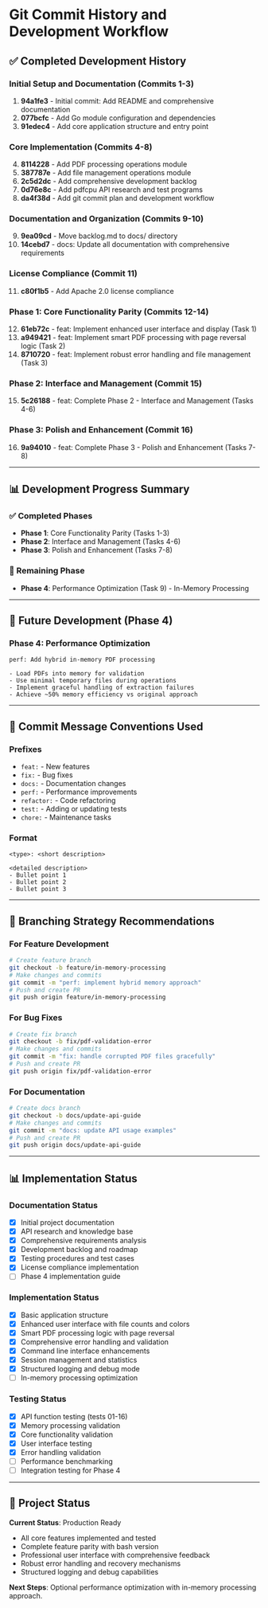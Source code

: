 # Git Commit History and Development Workflow

## ✅ Completed Development History

### Initial Setup and Documentation (Commits 1-3)
1. **94a1fe3** - Initial commit: Add README and comprehensive documentation
2. **077bcfc** - Add Go module configuration and dependencies  
3. **91edec4** - Add core application structure and entry point

### Core Implementation (Commits 4-8)
4. **8114228** - Add PDF processing operations module
5. **387787e** - Add file management operations module
6. **2c5d2dc** - Add comprehensive development backlog
7. **0d76e8c** - Add pdfcpu API research and test programs
8. **da4f38d** - Add git commit plan and development workflow

### Documentation and Organization (Commits 9-10)
9. **9ea09cd** - Move backlog.md to docs/ directory
10. **14cebd7** - docs: Update all documentation with comprehensive requirements

### License Compliance (Commit 11)
11. **c80f1b5** - Add Apache 2.0 license compliance

### Phase 1: Core Functionality Parity (Commits 12-14)
12. **61eb72c** - feat: Implement enhanced user interface and display (Task 1)
13. **a949421** - feat: Implement smart PDF processing with page reversal logic (Task 2)
14. **8710720** - feat: Implement robust error handling and file management (Task 3)

### Phase 2: Interface and Management (Commit 15)
15. **5c26188** - feat: Complete Phase 2 - Interface and Management (Tasks 4-6)

### Phase 3: Polish and Enhancement (Commit 16)
16. **9a94010** - feat: Complete Phase 3 - Polish and Enhancement (Tasks 7-8)

---

## 📊 Development Progress Summary

### ✅ Completed Phases
- **Phase 1**: Core Functionality Parity (Tasks 1-3)
- **Phase 2**: Interface and Management (Tasks 4-6)
- **Phase 3**: Polish and Enhancement (Tasks 7-8)

### 🔄 Remaining Phase
- **Phase 4**: Performance Optimization (Task 9) - In-Memory Processing

---

## 🎯 Future Development (Phase 4)

### Phase 4: Performance Optimization
```
perf: Add hybrid in-memory PDF processing

- Load PDFs into memory for validation
- Use minimal temporary files during operations
- Implement graceful handling of extraction failures
- Achieve ~50% memory efficiency vs original approach
```

---

## 📝 Commit Message Conventions Used

### Prefixes
- `feat:` - New features
- `fix:` - Bug fixes
- `docs:` - Documentation changes
- `perf:` - Performance improvements
- `refactor:` - Code refactoring
- `test:` - Adding or updating tests
- `chore:` - Maintenance tasks

### Format
```
<type>: <short description>

<detailed description>
- Bullet point 1
- Bullet point 2
- Bullet point 3
```

---

## 🎯 Branching Strategy Recommendations

### For Feature Development
```bash
# Create feature branch
git checkout -b feature/in-memory-processing
# Make changes and commits
git commit -m "perf: implement hybrid memory approach"
# Push and create PR
git push origin feature/in-memory-processing
```

### For Bug Fixes
```bash
# Create fix branch
git checkout -b fix/pdf-validation-error
# Make changes and commits
git commit -m "fix: handle corrupted PDF files gracefully"
# Push and create PR
git push origin fix/pdf-validation-error
```

### For Documentation
```bash
# Create docs branch
git checkout -b docs/update-api-guide
# Make changes and commits
git commit -m "docs: update API usage examples"
# Push and create PR
git push origin docs/update-api-guide
```

---

## 📊 Implementation Status

### Documentation Status
- [x] Initial project documentation
- [x] API research and knowledge base
- [x] Comprehensive requirements analysis
- [x] Development backlog and roadmap
- [x] Testing procedures and test cases
- [x] License compliance implementation
- [ ] Phase 4 implementation guide

### Implementation Status
- [x] Basic application structure
- [x] Enhanced user interface with file counts and colors
- [x] Smart PDF processing logic with page reversal
- [x] Comprehensive error handling and validation
- [x] Command line interface enhancements
- [x] Session management and statistics
- [x] Structured logging and debug mode
- [ ] In-memory processing optimization

### Testing Status
- [x] API function testing (tests 01-16)
- [x] Memory processing validation
- [x] Core functionality validation
- [x] User interface testing
- [x] Error handling validation
- [ ] Performance benchmarking
- [ ] Integration testing for Phase 4

---

## 🚀 Project Status

**Current Status**: Production Ready
- All core features implemented and tested
- Complete feature parity with bash version
- Professional user interface with comprehensive feedback
- Robust error handling and recovery mechanisms
- Structured logging and debug capabilities

**Next Steps**: Optional performance optimization with in-memory processing approach.
